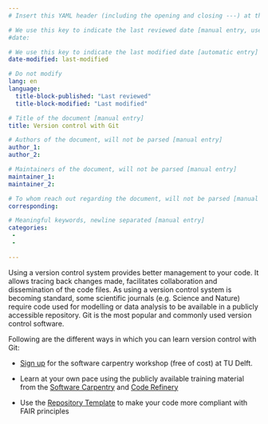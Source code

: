 ```yaml
---
# Insert this YAML header (including the opening and closing ---) at the beginning of the document and fill it out accordingly

# We use this key to indicate the last reviewed date [manual entry, use MM/DD/YYYY]
#date:

# We use this key to indicate the last modified date [automatic entry]
date-modified: last-modified

# Do not modify
lang: en
language: 
  title-block-published: "Last reviewed"
  title-block-modified: "Last modified"

# Title of the document [manual entry]
title: Version control with Git 

# Authors of the document, will not be parsed [manual entry]
author_1:
author_2:

# Maintainers of the document, will not be parsed [manual entry]
maintainer_1:
maintainer_2:

# To whom reach out regarding the document, will not be parsed [manual entry]
corresponding:

# Meaningful keywords, newline separated [manual entry]
categories: 
 - 
 - 

---
```


Using a version control system provides better management to your code. It allows tracing back changes made, facilitates collaboration and dissemination of the code files. As using a version control system is becoming standard, some scientific journals (e.g. Science and Nature) require code used for modelling or data analysis to be available in a publicly accessible repository. Git is the most popular and commonly used version control software.   

Following are the different ways in which you can learn version control with Git: 

- [Sign up](https://www.tudelft.nl/library/research-data-management/r/training-evenementen/training-voor-onderzoekers/software-carpentry-workshops) for the software carpentry workshop (free of cost) at TU Delft.  

- Learn at your own pace using the publicly available training material from the [Software Carpentry](https://swcarpentry.github.io/git-novice/) and [Code Refinery](https://coderefinery.github.io/git-intro/)

- Use the [Repository Template](https://github.com/manuGil/fair-code) to make your code more compliant with FAIR principles 

<!-- ## Table of contents
```{tableofcontents}
``` -->
